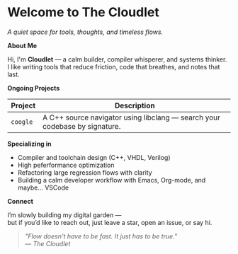 # Welcome to The Cloudlet
*A quiet space for tools, thoughts, and timeless flows.*

**About Me**

Hi, I'm **Cloudlet** — a calm builder, compiler whisperer, and systems thinker.  
I like writing tools that reduce friction, code that breathes, and notes that last.

**Ongoing Projects**

| Project | Description |
|--------|-------------|
| `coogle` | A C++ source navigator using libclang — search your codebase by signature. |

**Specializing in**

- Compiler and toolchain design (C++, VHDL, Verilog)
- High peferformance optimization
- Refactoring large regression flows with clarity
- Building a calm developer workflow with Emacs, Org-mode, and maybe... VSCode

**Connect**

I’m slowly building my digital garden —  
but if you’d like to reach out, just leave a star, open an issue, or say hi.

> _"Flow doesn't have to be fast. It just has to be true."_  
> — *The Cloudlet*
> 
